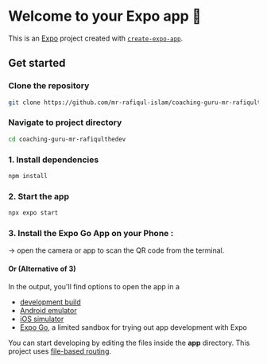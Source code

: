 # Welcome to your Expo app 👋

This is an [Expo](https://expo.dev) project created with [`create-expo-app`](https://www.npmjs.com/package/create-expo-app).

## Get started

### Clone the repository
```bash
git clone https://github.com/mr-rafiqul-islam/coaching-guru-mr-rafiqulthedev.git
```

### Navigate to project directory
```bash
cd coaching-guru-mr-rafiqulthedev
```

### 1. Install dependencies

   ```bash
   npm install
   ```

### 2. Start the app

   ```bash
   npx expo start
   ```
### 3. Install the Expo Go App on your Phone :
   -> open the camera or app to scan the QR code from the terminal.

#### Or (Alternative of 3) 
In the output, you'll find options to open the app in a

- [development build](https://docs.expo.dev/develop/development-builds/introduction/)
- [Android emulator](https://docs.expo.dev/workflow/android-studio-emulator/)
- [iOS simulator](https://docs.expo.dev/workflow/ios-simulator/)
- [Expo Go](https://expo.dev/go), a limited sandbox for trying out app development with Expo

You can start developing by editing the files inside the **app** directory. This project uses [file-based routing](https://docs.expo.dev/router/introduction).


